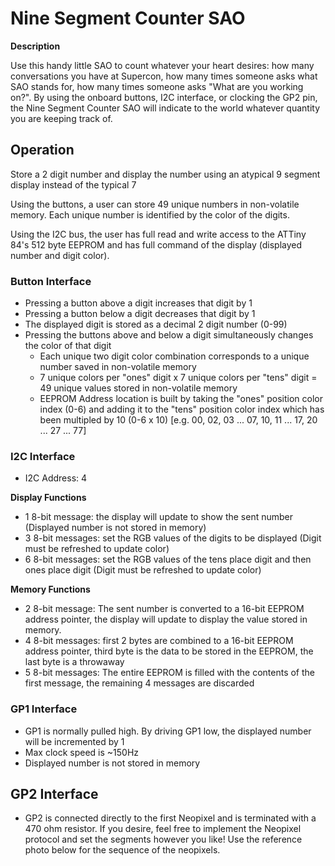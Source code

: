 # Nine Segment Counter SAO

**Description**

Use this handy little SAO to count whatever your heart desires: how many conversations you have at Supercon, how many times someone asks what SAO stands for, how many times someone asks "What are you working on?".
By using the onboard buttons, I2C interface, or clocking the GP2 pin, the Nine Segment Counter SAO will indicate to the world whatever quantity you are keeping track of.

## Operation

Store a 2 digit number and display the number using an atypical 9 segment display instead of the typical 7

Using the buttons, a user can store 49 unique numbers in non-volatile memory. Each unique number is identified by the color of the digits.

Using the I2C bus, the user has full read and write access to the ATTiny 84's 512 byte EEPROM and has full command of the display (displayed number and digit color).

### Button Interface

- Pressing a button above a digit increases that digit by 1
- Pressing a button below a digit decreases that digit by 1
- The displayed digit is stored as a decimal 2 digit number (0-99)
- Pressing the buttons above and below a digit simultaneously changes the color of that digit
  - Each unique two digit color combination corresponds to a unique number saved in non-volatile memory
  - 7 unique colors per "ones" digit x 7 unique colors per "tens" digit = 49 unique values stored in non-volatile memory
  - EEPROM Address location is built by taking the "ones" position color index (0-6) and adding it to the "tens" position color index which has been multipled by 10 (0-6 x 10) [e.g. 00, 02, 03 ... 07, 10, 11 ... 17, 20 ... 27 ... 77]

### I2C Interface

- I2C Address: 4

**Display Functions**

- 1 8-bit message: the display will update to show the sent number (Displayed number is not stored in memory)
- 3 8-bit messages: set the RGB values of the digits to be displayed (Digit must be refreshed to update color)
- 6 8-bit messages: set the RGB values of the tens place digit and then ones place digit (Digit must be refreshed to update color)

**Memory Functions**

- 2 8-bit message: The sent number is converted to a 16-bit EEPROM address pointer, the display will update to display the value stored in memory.
- 4 8-bit messages: first 2 bytes are combined to a 16-bit EEPROM address pointer, third byte is the data to be stored in the EEPROM, the last byte is a throwaway
- 5 8-bit messages: The entire EEPROM is filled with the contents of the first message, the remaining 4 messages are discarded

### GP1 Interface

- GP1 is normally pulled high. By driving GP1 low, the displayed number will be incremented by 1
- Max clock speed is ~150Hz
- Displayed number is not stored in memory 

## GP2 Interface

- GP2 is connected directly to the first Neopixel and is terminated with a 470 ohm resistor. If you desire, feel free to implement the Neopixel protocol and set the segments however you like! Use the reference photo below for the sequence of the neopixels.